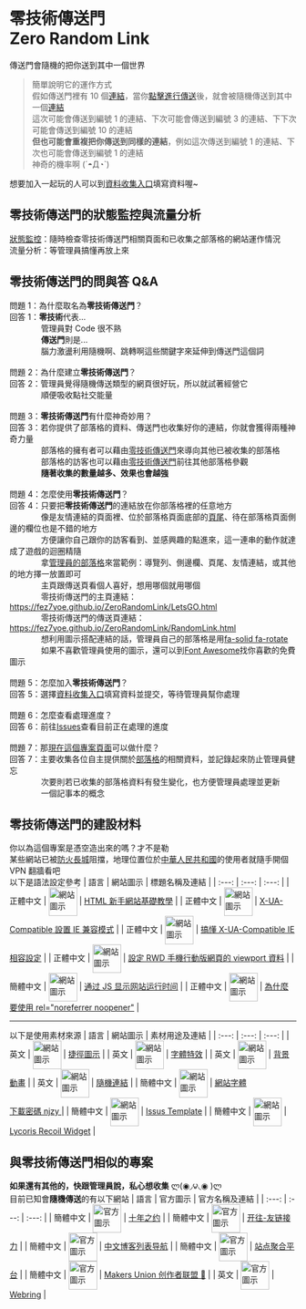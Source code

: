 # 零技術傳送門<br>Zero Random Link
傳送門會隨機的把你送到其中一個世界
> 簡單說明它的運作方式<br>
> 假如傳送門裡有 10 個[連結](https://zh.wikipedia.org/zh-tw/%E7%BB%9F%E4%B8%80%E8%B5%84%E6%BA%90%E5%AE%9A%E4%BD%8D%E7%AC%A6)，當你[點擊進行傳送](https://fez7yoe.github.io/ZeroRandomLink/LetsGO.html)後，就會被隨機傳送到其中一個[連結](https://zh.wikipedia.org/zh-tw/%E7%BB%9F%E4%B8%80%E8%B5%84%E6%BA%90%E5%AE%9A%E4%BD%8D%E7%AC%A6)<br>
> 這次可能會傳送到編號 1 的連結、下次可能會傳送到編號 3 的連結、下下次可能會傳送到編號 10 的連結<br>
> **但也可能會重複把你傳送到同樣的連結**，例如這次傳送到編號 1 的連結、下次也可能會傳送到編號 1 的連結<br>
> 神奇的機率啊 (´◓Д◔`)<br>

想要加入一起玩的人可以到[資料收集入口](https://github.com/fez7yoe/ZeroRandomLink/issues/new/choose)填寫資料喔~
## 零技術傳送門的狀態監控與流量分析
[狀態監控](https://zerorandomlink.fez7yoe.repl.co/status/page)：隨時檢查零技術傳送門相關頁面和已收集之部落格的網站運作情況<br>
流量分析：等管理員搞懂再放上來
## 零技術傳送門的問與答 Q&A
問題 1：為什麼取名為**零技術傳送門**？<br>
回答 1：**零技術**代表...<br>
&nbsp;&nbsp;&nbsp;&nbsp;&nbsp;&nbsp;&nbsp;&nbsp;&nbsp;&nbsp;&nbsp;&nbsp;&nbsp;&nbsp;管理員對 Code 很不熟<br>
&nbsp;&nbsp;&nbsp;&nbsp;&nbsp;&nbsp;&nbsp;&nbsp;&nbsp;&nbsp;&nbsp;&nbsp;&nbsp;&nbsp;**傳送門**則是...<br>
&nbsp;&nbsp;&nbsp;&nbsp;&nbsp;&nbsp;&nbsp;&nbsp;&nbsp;&nbsp;&nbsp;&nbsp;&nbsp;&nbsp;腦力激盪利用隨機啊、跳轉啊這些關鍵字來延伸到傳送門這個詞<br>
<br>
問題 2：為什麼建立**零技術傳送門**？<br>
回答 2：管理員覺得隨機傳送類型的網頁很好玩，所以就試著經營它<br>
&nbsp;&nbsp;&nbsp;&nbsp;&nbsp;&nbsp;&nbsp;&nbsp;&nbsp;&nbsp;&nbsp;&nbsp;&nbsp;&nbsp;順便吸收點社交能量<br>
<br>
問題 3：**零技術傳送門**有什麼神奇妙用？<br>
回答 3：若你提供了部落格的資料、傳送門也收集好你的連結，你就會獲得兩種神奇力量<br>
&nbsp;&nbsp;&nbsp;&nbsp;&nbsp;&nbsp;&nbsp;&nbsp;&nbsp;&nbsp;&nbsp;&nbsp;&nbsp;&nbsp;部落格的擁有者可以藉由[零技術傳送門](https://fez7yoe.github.io/ZeroRandomLink/LetsGO.html)來導向其他已被收集的部落格<br>
&nbsp;&nbsp;&nbsp;&nbsp;&nbsp;&nbsp;&nbsp;&nbsp;&nbsp;&nbsp;&nbsp;&nbsp;&nbsp;&nbsp;部落格的訪客也可以藉由[零技術傳送門](https://fez7yoe.github.io/ZeroRandomLink/LetsGO.html)前往其他部落格參觀<br>
&nbsp;&nbsp;&nbsp;&nbsp;&nbsp;&nbsp;&nbsp;&nbsp;&nbsp;&nbsp;&nbsp;&nbsp;&nbsp;&nbsp;**隨著收集的數量越多、效果也會越強**<br>
<br>
問題 4：怎麼使用**零技術傳送門**？<br>
回答 4：只要把**零技術傳送門**的連結放在你部落格裡的任意地方<br>
&nbsp;&nbsp;&nbsp;&nbsp;&nbsp;&nbsp;&nbsp;&nbsp;&nbsp;&nbsp;&nbsp;&nbsp;&nbsp;&nbsp;像是友情連結的頁面裡、位於部落格頁面底部的[頁尾](https://www.cadiis.com.tw/blog/must-know-proper-noun-of-web-design#linktofooter)、待在部落格頁面側邊的欄位也是不錯的地方<br>
&nbsp;&nbsp;&nbsp;&nbsp;&nbsp;&nbsp;&nbsp;&nbsp;&nbsp;&nbsp;&nbsp;&nbsp;&nbsp;&nbsp;方便讓你自己跟你的訪客看到、並感興趣的點進來，這一連串的動作就達成了遊戲的迴圈精隨<br>
&nbsp;&nbsp;&nbsp;&nbsp;&nbsp;&nbsp;&nbsp;&nbsp;&nbsp;&nbsp;&nbsp;&nbsp;&nbsp;&nbsp;拿[管理員的部落格](https://fez7yoe.github.io)來當範例：導覽列、側邊欄、頁尾、友情連結，或其他的地方擇一放置即可<br>
&nbsp;&nbsp;&nbsp;&nbsp;&nbsp;&nbsp;&nbsp;&nbsp;&nbsp;&nbsp;&nbsp;&nbsp;&nbsp;&nbsp;主頁跟傳送頁看個人喜好，想用哪個就用哪個<br>
&nbsp;&nbsp;&nbsp;&nbsp;&nbsp;&nbsp;&nbsp;&nbsp;&nbsp;&nbsp;&nbsp;&nbsp;&nbsp;&nbsp;零技術傳送門的主頁連結：https://fez7yoe.github.io/ZeroRandomLink/LetsGO.html<br>
&nbsp;&nbsp;&nbsp;&nbsp;&nbsp;&nbsp;&nbsp;&nbsp;&nbsp;&nbsp;&nbsp;&nbsp;&nbsp;&nbsp;零技術傳送門的傳送頁連結：https://fez7yoe.github.io/ZeroRandomLink/RandomLink.html<br>
&nbsp;&nbsp;&nbsp;&nbsp;&nbsp;&nbsp;&nbsp;&nbsp;&nbsp;&nbsp;&nbsp;&nbsp;&nbsp;&nbsp;想利用圖示搭配連結的話，管理員自己的部落格是用[fa-solid fa-rotate](https://fontawesome.com/icons/rotate?s=solid&f=classic)<br>
&nbsp;&nbsp;&nbsp;&nbsp;&nbsp;&nbsp;&nbsp;&nbsp;&nbsp;&nbsp;&nbsp;&nbsp;&nbsp;&nbsp;如果不喜歡管理員使用的圖示，還可以到[Font Awesome](https://fontawesome.com/search?o=r&m=free)找你喜歡的免費圖示<br>
<br>
問題 5：怎麼加入**零技術傳送門**？<br>
回答 5：選擇[資料收集入口](https://github.com/fez7yoe/ZeroRandomLink/issues/new/choose)填寫資料並提交，等待管理員幫你處理<br>
<br>
問題 6：怎麼查看處理進度？<br>
回答 6：前往[Issues](https://github.com/fez7yoe/ZeroRandomLink/issues)查看目前正在處理的進度<br>
<br>
問題 7：那[現在這個專案頁面](https://github.com/fez7yoe/ZeroRandomLink)可以做什麼？<br>
回答 7：主要收集各位自主提供關於[部落格](https://zh.m.wikipedia.org/zh-tw/%E7%B6%B2%E8%AA%8C)的相關資料，並記錄起來防止管理員健忘<br>
&nbsp;&nbsp;&nbsp;&nbsp;&nbsp;&nbsp;&nbsp;&nbsp;&nbsp;&nbsp;&nbsp;&nbsp;&nbsp;&nbsp;次要則若已收集的部落格資料有發生變化，也方便管理員處理並更新<br>
&nbsp;&nbsp;&nbsp;&nbsp;&nbsp;&nbsp;&nbsp;&nbsp;&nbsp;&nbsp;&nbsp;&nbsp;&nbsp;&nbsp;一個記事本的概念<br>
## 零技術傳送門的建設材料
你以為這個專案是憑空造出來的嗎？才不是勒<br>
某些網站已被[防火長城](https://zh.wikipedia.org/zh-tw/%E9%98%B2%E7%81%AB%E9%95%BF%E5%9F%8E)阻擋，地理位置位於[中華人民共和國](https://zh.wikipedia.org/zh-tw/%E4%B8%AD%E5%8D%8E%E4%BA%BA%E6%B0%91%E5%85%B1%E5%92%8C%E5%9B%BD)的使用者就隨手開個 VPN 翻牆看吧<br>
以下是語法設定參考
| 語言 | 網站圖示 | 標題名稱及連結 |
| :---: | :---: | :---: |
| 正體中文 | <img src="https://progressbar.tw/assets/icons/ms-icon-144x144-91f3810843503ce7a69429b8ee6f4e38872d9c3ff255ca7cd3e72746cd1b2b1b.png" width = "50" height = "50" alt="網站圖示" align="center" valign="center"> | [HTML 新手網站基礎教學](https://progressbar.tw/serials/5) |
| 正體中文 | <img src="https://atung.iblog.tw/wp-content/uploads/2020/06/icon_pixnet.jpg" width = "50" height = "50" alt="網站圖示" align="center" valign="center"> | [X-UA-Compatible 設置 IE 兼容模式](https://injerry.pixnet.net/blog/post/57042465) |
| 正體中文 | <img src="https://blog.darkthread.net/img/icon512x512.png" width = "50" height = "50" alt="網站圖示" align="center" valign="center"> | [搞懂 X-UA-Compatible IE 相容設定](https://blog.darkthread.net/blog/x-ua-compatible-setting) |
| 正體中文 | <img src="https://www.fooish.com/favicon.ico" width = "50" height = "50" alt="網站圖示" align="center" valign="center"> | [設定 RWD 手機行動版網頁的 viewport 資料](https://www.fooish.com/html/meta-viewport.html) |
| 簡體中文 | <img src="https://fh-imgs-enterprise-g01.cos.ymzsl.cn/6300ace22e00b.png" width = "50" height = "50" alt="網站圖示" align="center" valign="center"> | [通过 JS 显示网站运行时间](https://www.smalljun.com/archives/%E9%80%9A%E8%BF%87js%E6%98%BE%E7%A4%BA%E7%BD%91%E7%AB%99%E8%BF%90%E8%A1%8C%E6%97%B6%E9%97%B4.html) |
| 正體中文 | <img src="https://pjchender.dev/img/pjchender.png" width = "50" height = "50" alt="網站圖示" align="center" valign="center"> | [為什麼要使用 rel="noreferrer noopener"](https://pjchender.blogspot.com/2020/05/relnoreferrer-targetblank.html) |
***
以下是使用素材來源
| 語言 | 網站圖示 | 素材用途及連結 |
| :---: | :---: | :---: |
| 英文 | <img src="https://media.flaticon.com/dist/min/img/apple-icon-152x152-precomposed.png" width = "50" height = "50" alt="網站圖示" align="center" valign="center"> | [捷徑圖示](https://www.flaticon.com/free-icon/exchange_5791562?related_id=5791562&origin=search) |
| 英文 | <img src="https://cpwebassets.codepen.io/assets/favicon/apple-touch-icon-5ae1a0698dcc2402e9712f7d01ed509a57814f994c660df9f7a952f3060705ee.png" width = "50" height = "50" alt="網站圖示" align="center" valign="center"> | [字體特效](https://codepen.io/team/css-tricks/pen/xxPOgmZ) |
| 英文 | <img src="https://cpwebassets.codepen.io/assets/favicon/apple-touch-icon-5ae1a0698dcc2402e9712f7d01ed509a57814f994c660df9f7a952f3060705ee.png" width = "50" height = "50" alt="網站圖示" align="center" valign="center"> | [背景動畫](https://codepen.io/ElHalWaNY/pen/zKRQGx) |
| 英文 | <img src="https://images.squarespace-cdn.com/content/v1/50eca855e4b0939ae8bb12d9/1381006470272-AJCDIBP37RWH3OCJIYBV/favicon.ico" width = "50" height = "50" alt="網站圖示" align="center" valign="center"> | [隨機連結](https://learninginhand.com/blog/random-messages-and-links) |
| 簡體中文 | <img src="https://res.wx.qq.com/a/wx_fed/assets/res/OTE0YTAw.png" width = "50" height = "50" alt="網站圖示" align="center" valign="center"> | [網站字體](https://mp.weixin.qq.com/s/t_00phJay2v8CwQh0UwufA)<br>[下載密碼 njzy ](https://njzybaby.lanzoui.com/b07sle58j) |
| 簡體中文 | <img src="https://raw.githubusercontent.com/travellings-link/travellings/master/assets/favicon.png" width = "50" height = "50" alt="網站圖示" align="center" valign="center"> | [ Issus Template](https://github.com/travellings-link/travellings) |
| 簡體中文 | <img src="https://cdn.dsrkafuu.net/favicon/favicon.ico" width = "50" height = "50" alt="網站圖示" align="center" valign="center"> | [Lycoris Recoil Widget](https://github.com/dsrkafuu/sakana-widget) |
## 與零技術傳送門相似的專案
**如果還有其他的，快跟管理員說，私心想收集** ლ(◉◞౪◟◉ )ლ<br>
目前已知會**隨機傳送**的有以下網站
| 語言 | 官方圖示 | 官方名稱及連結 |
| :---: | :---: | :---: |
| 簡體中文 | <img src="https://www.foreverblog.cn/favicon.ico" width = "50" height = "50" alt="官方圖示" align="center" valign="center"> | [十年之约](https://www.foreverblog.cn) |
| 簡體中文 | <img src="https://raw.githubusercontent.com/travellings-link/travellings/master/assets/favicon.png" width = "50" height = "50" alt="官方圖示" align="center" valign="center"> | [开往-友链接力](https://github.com/travellings-link/travellings) |
| 簡體中文 | <img src="https://zhblogs.ohyee.cc/apple-touch-icon.png" width = "50" height = "50" alt="官方圖示" align="center" valign="center"> | [中文博客列表导航](https://zhblogs.ohyee.cc) |
| 簡體中文 | <img src="https://bucker-for-sae.oss-cn-hangzhou.aliyuncs.com/sitesImages/82486042.jpg" width = "50" height = "50" alt="官方圖示" align="center" valign="center"> | [站点聚合平台](http://sites.link) |
| 簡體中文 | <img src="https://union.zhaodao.ai/icon.black.svg" width = "50" height = "50" alt="官方圖示" align="center" valign="center"> | [Makers Union 创作者联盟 💍](https://github.com/zhaodaoai/Makers-Union) |
| 英文 | <img src="https://webring.xxiivv.com/icon.black.svg" width = "50" height = "50" alt="官方圖示" align="center" valign="center"> | [Webring](https://github.com/XXIIVV/webring) |
